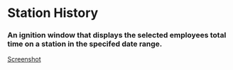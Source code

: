 # Station History

### An ignition window that displays the selected employees total time on a station in the specifed date range.

[Screenshot](Automation_Projects/Images/HistoryScreenshot.png)
